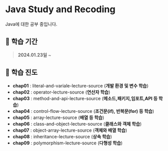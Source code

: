 # Java Study and Recoding
Java에 대한 공부 중입니다.


## 📄 학습 기간
> **2024.01.23일** ~


## 🔖 학습 진도
- **chap01** : literal-and-variale-lecture-source (__개발 환경 및 변수 학습__)
- **chap02** : operator-lecture-source (__연산자 학습__)
- **chap03** : method-and-api-lecture-source (__메소드,패키지,임포트,API 등 학습__)
- **chap04** : control-flow-lecture-source (__조건문(if), 반복문(for) 등 학습__)
- **chap05** : array-lecture-source (__배열 등 학습__)
- **chap06** : class-and-object-lecture-source (__클래스와 객체 학습__)
- **chap07** : object-array-lecture-source (__객체와 배열 학습__)
- **chap08** : inheritance-lecture-source (__상속 학습__)
- **chap09** : polymorphism-lecture-source (__다형성 학습__)
